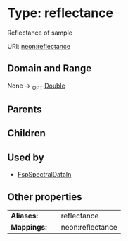 
# Type: reflectance


Reflectance of sample

URI: [neon:reflectance](https://data.neonscience.org/reflectance)


## Domain and Range

None ->  <sub>OPT</sub> [Double](types/Double.md)

## Parents


## Children


## Used by

 * [FspSpectralDataIn](FspSpectralDataIn.md)

## Other properties

|  |  |  |
| --- | --- | --- |
| **Aliases:** | | reflectance |
| **Mappings:** | | neon:reflectance |

